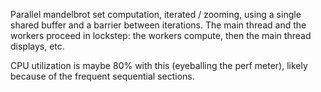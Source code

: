 Parallel mandelbrot set computation, iterated / zooming, using a
single shared buffer and a barrier between iterations.  The main
thread and the workers proceed in lockstep: the workers compute, then
the main thread displays, etc.

CPU utilization is maybe 80% with this (eyeballing the perf meter),
likely because of the frequent sequential sections.
